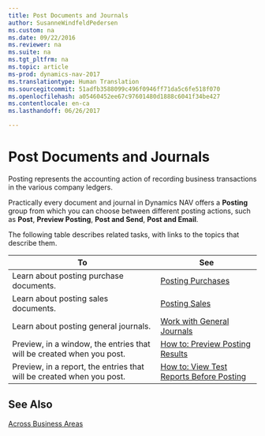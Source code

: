 ```yaml
---
title: Post Documents and Journals
author: SusanneWindfeldPedersen
ms.custom: na
ms.date: 09/22/2016
ms.reviewer: na
ms.suite: na
ms.tgt_pltfrm: na
ms.topic: article
ms-prod: dynamics-nav-2017
ms.translationtype: Human Translation
ms.sourcegitcommit: 51adfb3588099c496f0946ff71da5c6fe518f070
ms.openlocfilehash: a05460452ee67c97601480d1888c6041f34be427
ms.contentlocale: en-ca
ms.lasthandoff: 06/26/2017

---
```

    
# <a name="post-documents-and-journals"></a>Post Documents and Journals
Posting represents the accounting action of recording business transactions in the various company ledgers.

Practically every document and journal in Dynamics NAV offers a **Posting** group from which you can choose between different posting actions, such as **Post**, **Preview Posting**, **Post and Send**, **Post and Email**.

The following table describes related tasks, with links to the topics that describe them.

|To   |See   |
|-----|------| 
|Learn about posting purchase documents.|[Posting Purchases](ui-post-purchases.md)| 
|Learn about posting sales documents.|[Posting Sales](ui-post-sales.md)|
|Learn about posting general journals.|[Work with General Journals](ui-work-general-journals.md)|
|Preview, in a window, the entries that will be created when you post.|[How to: Preview Posting Results](ui-how-preview-post-results.md)|
|Preview, in a report, the entries that will be created when you post.|[How to: View Test Reports Before Posting](ui-how-view-test-reports-posting.md)|

## <a name="see-also"></a>See Also
[Across Business Areas](ui-across-business-areas.md)


